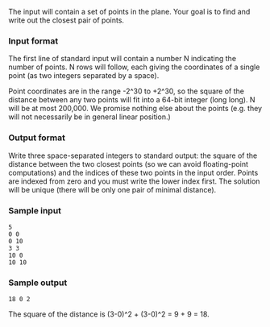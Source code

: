 The input will contain a set of points in the plane. Your goal is to find and write out the closest pair of points.

### Input format
The first line of standard input will contain a number N indicating the number of points. N rows will follow, each giving the coordinates of a single point (as two integers separated by a space).

Point coordinates are in the range -2^30 to +2^30, so the square of the distance between any two points will fit into a 64-bit integer (long long). N will be at most 200,000. We promise nothing else about the points (e.g. they will not necessarily be in general linear position.)

### Output format
Write three space-separated integers to standard output: the square of the distance between the two closest points (so we can avoid floating-point computations) and the indices of these two points in the input order. Points are indexed from zero and you must write the lower index first. The solution will be unique (there will be only one pair of minimal distance).

### Sample input
```
5
0 0
0 10
3 3
10 0
10 10
```
### Sample output
```
18 0 2
```
The square of the distance is (3-0)^2 + (3-0)^2 = 9 + 9 = 18.
